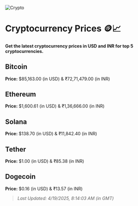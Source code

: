 
![Crypto](https://www.techguide.com.au/wp-content/uploads/2020/11/crypto3.jpeg)

# Cryptocurrency Prices 🪙📈

#### Get the latest cryptocurrency prices in USD and INR for top 5 cryptocurrencies.

## Bitcoin

**Price:** $85,163.00 (in USD) & ₹72,71,479.00 (in INR)

## Ethereum

**Price:** $1,600.61 (in USD) & ₹1,36,666.00 (in INR)

## Solana

**Price:** $138.70 (in USD) & ₹11,842.40 (in INR)

## Tether

**Price:** $1.00 (in USD) & ₹85.38 (in INR)

## Dogecoin

**Price:** $0.16 (in USD) & ₹13.57 (in INR)

> _Last Updated: 4/19/2025, 8:14:03 AM (in GMT)_
